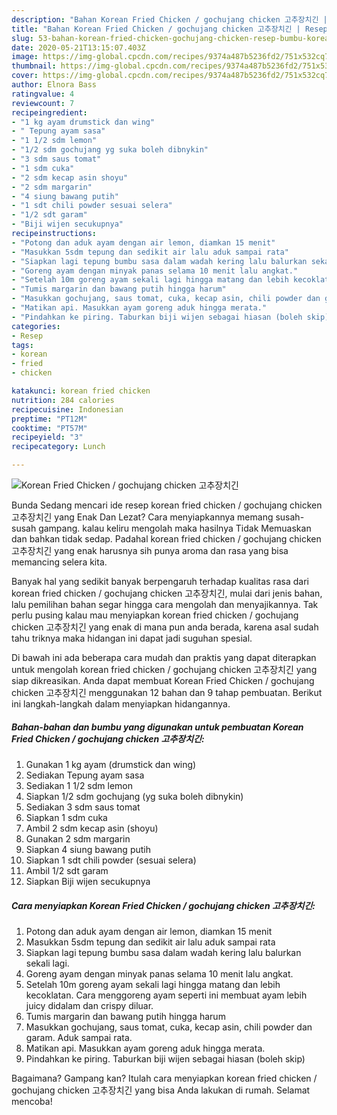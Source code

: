 ```yaml
---
description: "Bahan Korean Fried Chicken / gochujang chicken 고추장치긴 | Resep Bumbu Korean Fried Chicken / gochujang chicken 고추장치긴 Yang Enak Dan Lezat"
title: "Bahan Korean Fried Chicken / gochujang chicken 고추장치긴 | Resep Bumbu Korean Fried Chicken / gochujang chicken 고추장치긴 Yang Enak Dan Lezat"
slug: 53-bahan-korean-fried-chicken-gochujang-chicken-resep-bumbu-korean-fried-chicken-gochujang-chicken-yang-enak-dan-lezat
date: 2020-05-21T13:15:07.403Z
image: https://img-global.cpcdn.com/recipes/9374a487b5236fd2/751x532cq70/korean-fried-chicken-gochujang-chicken-고추장치긴-foto-resep-utama.jpg
thumbnail: https://img-global.cpcdn.com/recipes/9374a487b5236fd2/751x532cq70/korean-fried-chicken-gochujang-chicken-고추장치긴-foto-resep-utama.jpg
cover: https://img-global.cpcdn.com/recipes/9374a487b5236fd2/751x532cq70/korean-fried-chicken-gochujang-chicken-고추장치긴-foto-resep-utama.jpg
author: Elnora Bass
ratingvalue: 4
reviewcount: 7
recipeingredient:
- "1 kg ayam drumstick dan wing"
- " Tepung ayam sasa"
- "1 1/2 sdm lemon"
- "1/2 sdm gochujang yg suka boleh dibnykin"
- "3 sdm saus tomat"
- "1 sdm cuka"
- "2 sdm kecap asin shoyu"
- "2 sdm margarin"
- "4 siung bawang putih"
- "1 sdt chili powder sesuai selera"
- "1/2 sdt garam"
- "Biji wijen secukupnya"
recipeinstructions:
- "Potong dan aduk ayam dengan air lemon, diamkan 15 menit"
- "Masukkan 5sdm tepung dan sedikit air lalu aduk sampai rata"
- "Siapkan lagi tepung bumbu sasa dalam wadah kering lalu balurkan sekali lagi."
- "Goreng ayam dengan minyak panas selama 10 menit lalu angkat."
- "Setelah 10m goreng ayam sekali lagi hingga matang dan lebih kecoklatan. Cara menggoreng ayam seperti ini membuat ayam lebih juicy didalam dan crispy diluar."
- "Tumis margarin dan bawang putih hingga harum"
- "Masukkan gochujang, saus tomat, cuka, kecap asin, chili powder dan garam. Aduk sampai rata."
- "Matikan api. Masukkan ayam goreng aduk hingga merata."
- "Pindahkan ke piring. Taburkan biji wijen sebagai hiasan (boleh skip)"
categories:
- Resep
tags:
- korean
- fried
- chicken

katakunci: korean fried chicken 
nutrition: 284 calories
recipecuisine: Indonesian
preptime: "PT12M"
cooktime: "PT57M"
recipeyield: "3"
recipecategory: Lunch

---
```



![Korean Fried Chicken / gochujang chicken 고추장치긴](https://img-global.cpcdn.com/recipes/9374a487b5236fd2/751x532cq70/korean-fried-chicken-gochujang-chicken-고추장치긴-foto-resep-utama.jpg)

Bunda Sedang mencari ide resep korean fried chicken / gochujang chicken 고추장치긴 yang Enak Dan Lezat? Cara menyiapkannya memang susah-susah gampang. kalau keliru mengolah maka hasilnya Tidak Memuaskan dan bahkan tidak sedap. Padahal korean fried chicken / gochujang chicken 고추장치긴 yang enak harusnya sih punya aroma dan rasa yang bisa memancing selera kita.



Banyak hal yang sedikit banyak berpengaruh terhadap kualitas rasa dari korean fried chicken / gochujang chicken 고추장치긴, mulai dari jenis bahan, lalu pemilihan bahan segar hingga cara mengolah dan menyajikannya. Tak perlu pusing kalau mau menyiapkan korean fried chicken / gochujang chicken 고추장치긴 yang enak di mana pun anda berada, karena asal sudah tahu triknya maka hidangan ini dapat jadi suguhan spesial.


Di bawah ini ada beberapa cara mudah dan praktis yang dapat diterapkan untuk mengolah korean fried chicken / gochujang chicken 고추장치긴 yang siap dikreasikan. Anda dapat membuat Korean Fried Chicken / gochujang chicken 고추장치긴 menggunakan 12 bahan dan 9 tahap pembuatan. Berikut ini langkah-langkah dalam menyiapkan hidangannya.

<!--inarticleads1-->

##### Bahan-bahan dan bumbu yang digunakan untuk pembuatan Korean Fried Chicken / gochujang chicken 고추장치긴:

1. Gunakan 1 kg ayam (drumstick dan wing)
1. Sediakan  Tepung ayam sasa
1. Sediakan 1 1/2 sdm lemon
1. Siapkan 1/2 sdm gochujang (yg suka boleh dibnykin)
1. Sediakan 3 sdm saus tomat
1. Siapkan 1 sdm cuka
1. Ambil 2 sdm kecap asin (shoyu)
1. Gunakan 2 sdm margarin
1. Siapkan 4 siung bawang putih
1. Siapkan 1 sdt chili powder (sesuai selera)
1. Ambil 1/2 sdt garam
1. Siapkan Biji wijen secukupnya




<!--inarticleads2-->

##### Cara menyiapkan Korean Fried Chicken / gochujang chicken 고추장치긴:

1. Potong dan aduk ayam dengan air lemon, diamkan 15 menit
1. Masukkan 5sdm tepung dan sedikit air lalu aduk sampai rata
1. Siapkan lagi tepung bumbu sasa dalam wadah kering lalu balurkan sekali lagi.
1. Goreng ayam dengan minyak panas selama 10 menit lalu angkat.
1. Setelah 10m goreng ayam sekali lagi hingga matang dan lebih kecoklatan. Cara menggoreng ayam seperti ini membuat ayam lebih juicy didalam dan crispy diluar.
1. Tumis margarin dan bawang putih hingga harum
1. Masukkan gochujang, saus tomat, cuka, kecap asin, chili powder dan garam. Aduk sampai rata.
1. Matikan api. Masukkan ayam goreng aduk hingga merata.
1. Pindahkan ke piring. Taburkan biji wijen sebagai hiasan (boleh skip)




Bagaimana? Gampang kan? Itulah cara menyiapkan korean fried chicken / gochujang chicken 고추장치긴 yang bisa Anda lakukan di rumah. Selamat mencoba!
